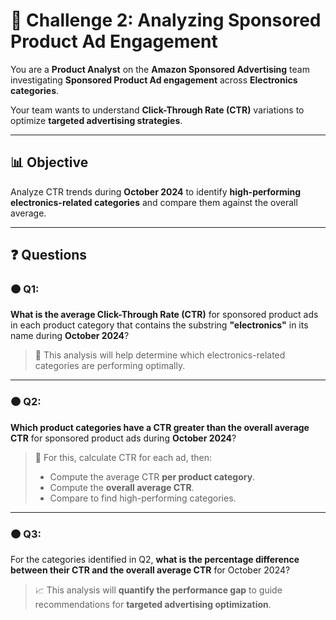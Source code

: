 # 🧠 Challenge 2: Analyzing Sponsored Product Ad Engagement

You are a **Product Analyst** on the **Amazon Sponsored Advertising** team investigating **Sponsored Product Ad engagement** across **Electronics categories**.

Your team wants to understand **Click-Through Rate (CTR)** variations to optimize **targeted advertising strategies**.

---

## 📊 Objective

Analyze CTR trends during **October 2024** to identify **high-performing electronics-related categories** and compare them against the overall average.

---

## ❓ Questions

### 🟠 Q1:
**What is the average Click-Through Rate (CTR)** for sponsored product ads in each product category that contains the substring **"electronics"** in its name during **October 2024**?

> 🎯 This analysis will help determine which electronics-related categories are performing optimally.

---

### 🟠 Q2:
**Which product categories have a CTR greater than the overall average CTR** for sponsored product ads during **October 2024**?

> 📌 For this, calculate CTR for each ad, then:
> - Compute the average CTR **per product category**.
> - Compute the **overall average CTR**.
> - Compare to find high-performing categories.

---

### 🟠 Q3:
For the categories identified in Q2, **what is the percentage difference between their CTR and the overall average CTR** for October 2024?

> 📈 This analysis will **quantify the performance gap** to guide recommendations for **targeted advertising optimization**.

